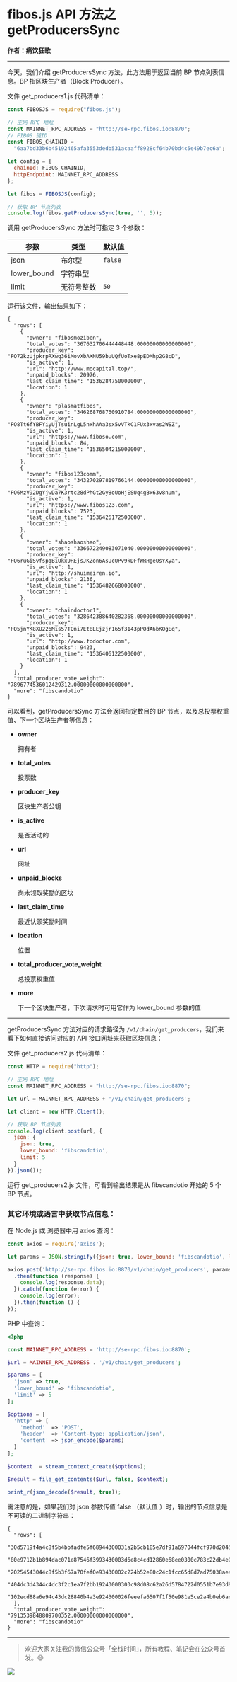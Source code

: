 # fibos.js API 方法之 getProducersSync

**作者：痛饮狂歌**

***

今天，我们介绍 getProducersSync 方法，此方法用于返回当前 BP 节点列表信息。BP 指区块生产者（Block Producer）。

文件 get_producers1.js 代码清单：

```js
const FIBOSJS = require("fibos.js");

// 主网 RPC 地址
const MAINNET_RPC_ADDRESS = "http://se-rpc.fibos.io:8870";
// FIBOS 链ID
const FIBOS_CHAINID =
  "6aa7bd33b6b45192465afa3553dedb531acaaff8928cf64b70bd4c5e49b7ec6a";

let config = {
  chainId: FIBOS_CHAINID,
  httpEndpoint: MAINNET_RPC_ADDRESS
};

let fibos = FIBOSJS(config);

// 获取 BP 节点列表
console.log(fibos.getProducersSync(true, '', 5));
```

调用 getProducersSync 方法时可指定 3 个参数：

| 参数        | 类型       | 默认值  |
| ----------- | ---------- | ------- |
| json        | 布尔型     | `false` |
| lower_bound | 字符串型   |         |
| limit       | 无符号整数 | `50`    |

运行该文件，输出结果如下：

```shell
{
  "rows": [
    {
      "owner": "fibosmoziben",
      "total_votes": "367632706444448448.00000000000000000",
      "producer_key": "FO72kzUjpkrpRXwq36iMovXbAXNU59buUQfUoTxe8pEDMhp2G8cD",
      "is_active": 1,
      "url": "http://www.mocapital.top/",
      "unpaid_blocks": 20976,
      "last_claim_time": "1536284750000000",
      "location": 1
    },
    {
      "owner": "plasmatfibos",
      "total_votes": "346268768760910784.00000000000000000",
      "producer_key": "FO8Tt6fYBFYiyUjTsuinLgL5nxhAAa3sx5vVTkC1FUx3xvas2WSZ",
      "is_active": 1,
      "url": "https://www.fiboso.com",
      "unpaid_blocks": 84,
      "last_claim_time": "1536504215000000",
      "location": 1
    },
    {
      "owner": "fibos123comm",
      "total_votes": "343270297819766144.00000000000000000",
      "producer_key": "FO6MzV92DgYjwDa7K3rtc28dPhGt2Gy8oUoHjESUq4gBx63v8num",
      "is_active": 1,
      "url": "https://www.fibos123.com",
      "unpaid_blocks": 7523,
      "last_claim_time": "1536426172500000",
      "location": 1
    },
    {
      "owner": "shaoshaoshao",
      "total_votes": "336672249083071040.00000000000000000",
      "producer_key": "FO6ruGiSvfspqBiUkx9REjsJKZon6AsUcUPv9kDFfWRHgeUsYXya",
      "is_active": 1,
      "url": "http://shuimeiren.io",
      "unpaid_blocks": 2136,
      "last_claim_time": "1536482668000000",
      "location": 1
    },
    {
      "owner": "chaindoctor1",
      "total_votes": "328642388640282368.00000000000000000",
      "producer_key": "FO5jnYK8XU226Mis57TQni7Et8LEjzjr165f3143pPQdA6bKQgEq",
      "is_active": 1,
      "url": "http://www.fodoctor.com",
      "unpaid_blocks": 9423,
      "last_claim_time": "1536406122500000",
      "location": 1
    }
  ],
  "total_producer_vote_weight": "7896774536012429312.00000000000000000",
  "more": "fibscandotio"
}
```

可以看到，getProducersSync 方法会返回指定数目的 BP 节点，以及总投票权重值、下一个区块生产者等信息：

* **owner**

  拥有者

* **total_votes**

  投票数

* **producer_key**

  区块生产者公钥

* **is_active**

  是否活动的

* **url**

  网址

* **unpaid_blocks**

  尚未领取奖励的区块

* **last_claim_time**

  最近认领奖励时间

* **location**

  位置

* **total_producer_vote_weight**

  总投票权重值

* **more**

  下一个区块生产者，下次请求时可用它作为 lower_bound 参数的值

***

getProducersSync 方法对应的请求路径为 `/v1/chain/get_producers`，我们来看下如何直接访问对应的 API 接口网址来获取区块信息：

文件 get_producers2.js 代码清单：

```js
const HTTP = require("http");

// 主网 RPC 地址
const MAINNET_RPC_ADDRESS = "http://se-rpc.fibos.io:8870";

let url = MAINNET_RPC_ADDRESS + '/v1/chain/get_producers';

let client = new HTTP.Client();

// 获取 BP 节点列表
console.log(client.post(url, {
  json: {
    json: true,
    lower_bound: 'fibscandotio',
    limit: 5
  }
}).json());
```

运行 get_producers2.js 文件，可看到输出结果是从 fibscandotio 开始的 5 个 BP 节点。

### 其它环境或语言中获取节点信息：

在 Node.js 或 浏览器中用 axios 查询：

```js
const axios = require('axios');

let params = JSON.stringify({json: true, lower_bound: 'fibscandotio', limit: 5});

axios.post('http://se-rpc.fibos.io:8870/v1/chain/get_producers', params)
  .then(function (response) {
    console.log(response.data);
  }).catch(function (error) {
    console.log(error);
  }).then(function () {
});
```

PHP 中查询：

```php
<?php

const MAINNET_RPC_ADDRESS = 'http://se-rpc.fibos.io:8870';

$url = MAINNET_RPC_ADDRESS . '/v1/chain/get_producers';

$params = [
  'json' => true,
  'lower_bound' => 'fibscandotio',
  'limit' => 5
];

$options = [
  'http' => [
    'method'  => 'POST',
    'header'  => 'Content-type: application/json',
    'content' => json_encode($params)
  ]
];

$context  = stream_context_create($options);

$result = file_get_contents($url, false, $context);

print_r(json_decode($result, true));
```

需注意的是，如果我们对 json 参数传值 false （默认值 ）时，输出的节点信息是不可读的二进制字符串：

```
{
  "rows": [
	"30d5719f4a4c8f5b4bbfadfe5f68944300031a2b5cb185e7df91a697044fcf970d2045a3a060a693aadd7d5cffd23619b42c0119687474703a2f2f7777772e6d6f6361706974616c2e746f702f88530000802fcc2a3e7505000100",
    "80e9712b1b894dac071e87546f3993430003d6e8c4cd12860e68ee0300c783c22db4e0f42a6a7919b77880f875a29cdfe729011668747470733a2f2f7777772e6669626f736f2e636f6dec010000c053ee43717505000100",
    "20254543044c8f5b3f67a70fef0e93430002c224b52e80c24c1fcc65d8d7ad75038aea46fc7941a8317b368be8e3c61e5fa2011868747470733a2f2f7777772e6669626f733132332e636f6def1e000020483c185f7505000100",
    "404dc3d4344c4dc3f2c1ea7f2bb19243000303c98d08c62a26d5784722d0551b7e93d83d0b94595b63f1041ecd7ed9d741df0114687474703a2f2f736875696d656972656e2e696ff00900000033a13f6c7505000100",
    "102ecd88a6e94c43dc28840b4a3e924300026feeefa6507f1f50e981e5ce2a4b0eb6ac257526d381ecd0d9dd22d16a4f8bd60117687474703a2f2f7777772e666f646f63746f722e636f6d20010000e06d74ba717505000100"
  ],
  "total_producer_vote_weight": "7913539848809700352.00000000000000000",
  "more": "fibscandotio"
}
```

***

> 欢迎大家关注我的微信公众号「全栈时间」，所有教程、笔记会在公众号首发。:smile:

![](https://github.com/getive/fibos-tutorials/raw/master/qrcode.jpg)